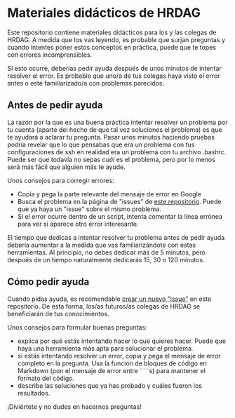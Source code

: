 # Materiales didácticos de HRDAG

Este repositorio contiene materiales didácticos para los y las colegas de HRDAG. A medida que los vas leyendo, es probable que surjan preguntas y cuando intentes poner estos conceptos en práctica, puede que te topes con errores incomprensibles.

Si esto ocurre, deberías pedir ayuda después de unos minutos de intentar resolver el error. Es probable que uno/a de tus colegas haya visto el error antes o esté familiarizado/a con problemas parecidos.

## Antes de pedir ayuda

La razón por la que es una buena práctica intentar resolver un problema por tu cuenta (aparte del hecho de que tal vez soluciones el problema) es que te ayudará a aclarar tu pregunta. Pasar unos minutos haciendo pruebas podría revelar que lo que pensabas que era un problema con tus configuraciones de ssh en realidad era un problema con tu archivo .bashrc. Puede ser que todavía no sepas *cuál* es el problema, pero por lo menos será más fácil que alguien más te ayude.

Unos consejos para corregir errores:
<!-- it looks like the repository linked in the second bullet point no longer exists. alternative repo?-->

* Copia y pega la parte relevante del mensaje de error en Google
* Busca el problema en la página de "issues" de [este repositorio](https://github.com/HRDAG/training-docs/issues). Puede que ya haya un "issue" sobre el mismo problema.
* Si el error ocurre dentro de un script, intenta comentar la línea errónea para ver si aparece otro error interesante.

El tiempo que dedicas a intentar resolver tu problema antes de pedir ayuda debería aumentar a la medida que vas familiarizándote con estas herramientas. Al principio, no debes dedicar más de 5 minutos, pero después de un tiempo naturalmente dedicarás 15, 30 o 120 minutos. 

## Cómo pedir ayuda

Cuando pidas ayuda, es recomendable [crear un nuevo "issue"](https://github.com/HRDAG/training-docs/issues/new) en este repositorio. De esta forma, los/as futuros/as colegas de HRDAG se beneficiarán de tus conocimientos.
<!-- fix link. -->

Unos consejos para formular buenas preguntas:

* explica por qué estás intentando hacer lo que quieres hacer. Puede que haya una herramienta más apta para solucionar el problema.
* si estás intentando resolver un error, copia y pega el mensaje de error completo en la pregunta. Usa la función de bloques de código en Markdown (pon el mensaje de error entre `` ``` ``s) para mantener el formato del código.
* describe las soluciones que ya has probado y cuáles fueron los resultados.

¡Diviértete y no dudes en hacernos preguntas!

<!-- done. -->
